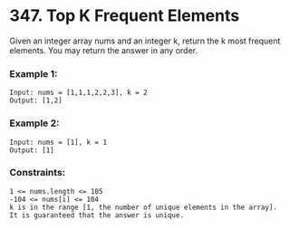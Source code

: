 # 347. Top K Frequent Elements
Given an integer array nums and an integer k, return the k most frequent elements. You may return the answer in any order.
### Example 1:
```
Input: nums = [1,1,1,2,2,3], k = 2
Output: [1,2]
```
### Example 2:
```
Input: nums = [1], k = 1
Output: [1]
```
### Constraints:
```
1 <= nums.length <= 105
-104 <= nums[i] <= 104
k is in the range [1, the number of unique elements in the array].
It is guaranteed that the answer is unique.
```